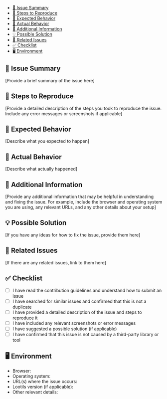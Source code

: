 - [🐛 Issue Summary](#-issue-summary)
- [🚶 Steps to Reproduce](#-steps-to-reproduce)
- [🎯 Expected Behavior](#-expected-behavior)
- [🤔 Actual Behavior](#-actual-behavior)
- [📝 Additional Information](#-additional-information)
- [💡 Possible Solution](#-possible-solution)
- [🔗 Related Issues](#-related-issues)
- [✅ Checklist](#-checklist)
- [🖥️ Environment](#️-environment)

## 🐛 Issue Summary

[Provide a brief summary of the issue here]

## 🚶 Steps to Reproduce

[Provide a detailed description of the steps you took to reproduce the issue. Include any error messages or screenshots if applicable]

## 🎯 Expected Behavior

[Describe what you expected to happen]

## 🤔 Actual Behavior

[Describe what actually happened]

## 📝 Additional Information

[Provide any additional information that may be helpful in understanding and fixing the issue. For example, include the browser and operating system you are using, any relevant URLs, and any other details about your setup]

## 💡 Possible Solution

[If you have any ideas for how to fix the issue, provide them here]

## 🔗 Related Issues

[If there are any related issues, link to them here]

## ✅ Checklist

- [ ] I have read the contribution guidelines and understand how to submit an issue
- [ ] I have searched for similar issues and confirmed that this is not a duplicate
- [ ] I have provided a detailed description of the issue and steps to reproduce it
- [ ] I have included any relevant screenshots or error messages
- [ ] I have suggested a possible solution (if applicable)
- [ ] I have confirmed that this issue is not caused by a third-party library or tool

## 🖥️ Environment

- Browser:
- Operating system:
- URL(s) where the issue occurs:
- Lootils version (if applicable):
- Other relevant details: